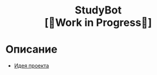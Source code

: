 <h1 align="center">StudyBot<br>[🚧Work in Progress🚧]</h1>

# Описание

- [Идея проекта](https://docs.google.com/document/d/10J8CZi91BiZWHb97TbZz92OKwaIupaKVgXZ0Q8oduB8/edit?tab=t.0#heading=h.u6zw9c8acdv9)


